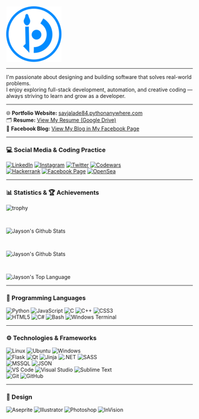 
</br>
<!-- 🌸 HEADER / LOGO -->
<p >
  <a href="https://savjaylade84.github.io/Jisun.github.io/">
    <img src="https://github.com/savjaylade84/savjaylade84/raw/main/images/jisun.svg" width="150" height="150" alt="Jisun Logo">
  </a>
</p>

---

I'm passionate about designing and building software that solves real-world problems.  
I enjoy exploring full-stack development, automation, and creative coding — always striving to learn and grow as a developer.

---

<!-- 🌸 LINKS -->
🌐 **Portfolio Website:** [savjalade84.pythonanywhere.com](https://savjalade84.pythonanywhere.com/)
</br>
🗂️ **Resume:** [View My Resume (Google Drive)](https://drive.google.com/file/d/1h6D_C8-KVDu13i73hI5CINqgVSidcVbp/view?usp=sharing)
</br>
📑 **Facebook Blog:** [View My Blog in My Facebook Page](https://www.facebook.com/profile.php?id=100067187880921)

---

### 💻 Social Media & Coding Practice

[![LinkedIn](https://img.shields.io/badge/LinkedIn-0077B5?style=for-the-badge&logo=linkedin&logoColor=white)](https://www.linkedin.com/in/john-jayson-de-leon-73532818b/)
[![Instagram](https://img.shields.io/badge/Instagram-%23E4405F.svg?style=for-the-badge&logo=Instagram&logoColor=white)](https://www.instagram.com/savjaylade84/)
[![Twitter](https://img.shields.io/twitter/follow/Johnjaysonbdel1?style=for-the-badge&logo=X&logoColor=white&color=%231DA1F2)](https://www.twitter.com/Johnjaysonbdel1)
[![Codewars](https://img.shields.io/badge/Codewars-B1361E?style=for-the-badge&logo=Codewars&logoColor=white)](https://www.codewars.com/users/savjaylade84)
</br>
[![Hackerrank](https://img.shields.io/badge/Hackerrank-2EC866?style=for-the-badge&logo=HackerRank&logoColor=white)](https://hackerrank.com/savjaylade84)
[![Facebook Page](https://img.shields.io/badge/Facebook_Page-%231877F2.svg?style=for-the-badge&logo=Facebook&logoColor=white)](https://facebook.com/Jisun-102294825339373)
[![OpenSea](https://img.shields.io/badge/OpenSea-%232081E2.svg?style=for-the-badge&logo=opensea&logoColor=white)](https://opensea.io/savjaylade/)

---

<!-- 🌸 GITHUB STATS -->
### 📊 Statistics & 🏆 Achievements

  ![trophy](https://github-profile-trophy.vercel.app/?username=savjaylade84&theme=onedark&title=-Reviews)

  </br>

  ![Jayson's Github Stats](https://streak-stats.demolab.com/?user=savjaylade84&theme=dark&background=3B2146&ring=0891b2&fire=0891b2&&exclude_days=Sun&currStreakNum=ffffff&currStreakLabel=ffffff&sideNums=ffffff&sideLabels=ffffff&dates=ffffff&card_width=500)
  
  </br>
  
  ![Jayson's Github Stats](https://github-readme-stats.vercel.app/api?username=savjaylade84&theme=dark&bg_color=3B2146&title_color=ffffff&text_color=ffffff&show_icons=true&card_width=500)
  
  </br>
  
  ![Jayson's Top Language](https://github-readme-stats.vercel.app/api/top-langs/?username=savjaylade84&layout=compact&theme=dark&bg_color=3B2146&title_color=ffffff&text_color=ffffff&card_width=500)

---

<!-- 🌸 PROGRAMMING LANGUAGES -->
### 🧠 Programming Languages

![Python](https://img.shields.io/badge/python-3670A0?style=for-the-badge&logo=python&logoColor=ffdd54)
![JavaScript](https://img.shields.io/badge/javascript-%23323330.svg?style=for-the-badge&logo=javascript&logoColor=%23F7DF1E)
![C](https://img.shields.io/badge/c-%2300599C.svg?style=for-the-badge&logo=c&logoColor=white)
![C++](https://img.shields.io/badge/c++-%2300599C.svg?style=for-the-badge&logo=c%2B%2B&logoColor=white)
![CSS3](https://img.shields.io/badge/css3-%231572B6.svg?style=for-the-badge&logo=css3&logoColor=white)
</br>
![HTML5](https://img.shields.io/badge/html5-%23E34F26.svg?style=for-the-badge&logo=html5&logoColor=white)
![C#](https://img.shields.io/badge/c%23-%23239120.svg?style=for-the-badge&logo=c-sharp&logoColor=white)
![Bash](https://img.shields.io/badge/Bash-%23121011.svg?style=for-the-badge&logo=gnu-bash&logoColor=white)
![Windows Terminal](https://img.shields.io/badge/Windows%20Terminal-%234D4D4D.svg?style=for-the-badge&logo=windows-terminal&logoColor=white)

---

<!-- 🌸 TECHNOLOGIES & FRAMEWORKS -->
### ⚙️ Technologies & Frameworks

![Linux](https://img.shields.io/badge/Linux-FCC624?style=for-the-badge&logo=linux&logoColor=black)
![Ubuntu](https://img.shields.io/badge/Ubuntu-E95420?style=for-the-badge&logo=ubuntu&logoColor=white)
![Windows](https://img.shields.io/badge/Windows-0078D6?style=for-the-badge&logo=windows&logoColor=white)
</br>
![Flask](https://img.shields.io/badge/flask-%23000.svg?style=for-the-badge&logo=flask&logoColor=white)
![Qt](https://img.shields.io/badge/Qt-%23217346.svg?style=for-the-badge&logo=Qt&logoColor=white)
![Jinja](https://img.shields.io/badge/jinja-white.svg?style=for-the-badge&logo=jinja&logoColor=black)
![.NET](https://img.shields.io/badge/.NET-5C2D91?style=for-the-badge&logo=.net&logoColor=white)
![SASS](https://img.shields.io/badge/SASS-hotpink.svg?style=for-the-badge&logo=SASS&logoColor=white)
</br>
![MSSQL](https://img.shields.io/badge/Microsoft%20SQL%20Server-CC2927?style=for-the-badge&logo=microsoft%20sql%20server&logoColor=white)
![JSON](https://img.shields.io/badge/JSON-%23000000.svg?style=for-the-badge&logo=json&logoColor=white)
</br>
![VS Code](https://img.shields.io/badge/Visual%20Studio%20Code-0078d7.svg?style=for-the-badge&logo=visual-studio-code&logoColor=white)
![Visual Studio](https://img.shields.io/badge/Visual%20Studio-5C2D91.svg?style=for-the-badge&logo=visual-studio&logoColor=white)
![Sublime Text](https://img.shields.io/badge/sublime_text-%23575757.svg?style=for-the-badge&logo=sublime-text&logoColor=important)
</br>
![Git](https://img.shields.io/badge/git-%23F05033.svg?style=for-the-badge&logo=git&logoColor=white)
![GitHub](https://img.shields.io/badge/github-%23121011.svg?style=for-the-badge&logo=github&logoColor=white)

---

<!-- 🌸 DESIGN -->
### 🎨 Design

![Aseprite](https://img.shields.io/badge/Aseprite-FFFFFF?style=for-the-badge&logo=Aseprite&logoColor=#7D929E)
![Illustrator](https://img.shields.io/badge/adobe%20illustrator-%23FF9A00.svg?style=for-the-badge&logo=adobe%20illustrator&logoColor=white)
![Photoshop](https://img.shields.io/badge/adobe%20photoshop-%2331A8FF.svg?style=for-the-badge&logo=adobe%20photoshop&logoColor=white)
![InVision](https://img.shields.io/badge/invision-FF3366?style=for-the-badge&logo=invision&logoColor=white)













